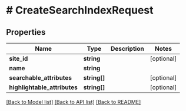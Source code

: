 # # CreateSearchIndexRequest

## Properties

Name | Type | Description | Notes
------------ | ------------- | ------------- | -------------
**site_id** | **string** |  | [optional]
**name** | **string** |  |
**searchable_attributes** | **string[]** |  | [optional]
**highlightable_attributes** | **string[]** |  | [optional]

[[Back to Model list]](../../README.md#models) [[Back to API list]](../../README.md#endpoints) [[Back to README]](../../README.md)
